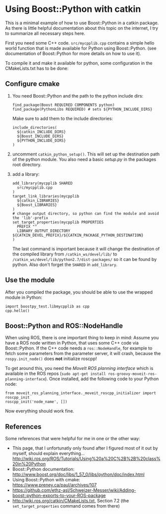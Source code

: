 Using Boost::Python with catkin
===============================

This is a minimal example of how to use Boost::Python in a catkin package.
As there is little helpful documentation about this topic on the internet, I
try to summarize all necessary steps here.

First you need some C++ code. `src/mycpplib.cpp` contains a simple hello world
function that is made available for Python using Boost::Python. (see
documentation of Boost::Python for more details on how to use it).

To compile it and make it available for python, some configuration in the
CMakeLists.txt has to be done:


Configure cmake
---------------

 1. You need Boost::Python and the path to the python include dirs:

        find_package(Boost REQUIRED COMPONENTS python)
        find_package(PythonLibs REQUIRED) # sets ${PYTHON_INCLUDE_DIRS}

    Make sure to add them to the include directories:

        include_directories(
          ${catkin_INCLUDE_DIRS}
          ${Boost_INCLUDE_DIRS}
          ${PYTHON_INCLUDE_DIRS}
        )

 2. uncomment `catkin_python_setup()`. This will set up the destination path of
    the python module. You also need a basic _setup.py_ in the packages root
    directory.
 3. add a library:

        add_library(mycpplib SHARED
          src/mycpplib.cpp
        )
        target_link_libraries(mycpplib
          ${catkin_LIBRARIES}
          ${Boost_LIBRARIES}
        )
        # change output directory, so python can find the module and avoid the 'lib'-prefix
        set_target_properties(mycpplib PROPERTIES
          PREFIX "" 
          LIBRARY_OUTPUT_DIRECTORY ${CATKIN_DEVEL_PREFIX}/${CATKIN_PACKAGE_PYTHON_DESTINATION}
        )

    The last command is important because it will change the destination of the
    compiled library from `/catkin_ws/devel/lib/` to
    `/catkin_ws/devel/lib/python2.7/dist-packages/` so it can be found by
    python.  Also don't forget the `SHARED` in `add_library`.


Use the module
--------------

After you compiled the package, you should be able to use the wrapped module in
Python:

    import boostpy_test.libmycpplib as cpp
    cpp.hello()


Boost::Python and ROS::NodeHandle
---------------------------------

When using ROS, there is one important thing to keep in mind: Assume you have a
ROS node written in Python, that uses some C++ code via Boost::Python.  If the
C++ code needs a `ros::NodeHandle`, for example to fetch some parameters from
the parameter server, it will crash, because the `rospy.init_node()` does
**not** initialize roscpp!

To get around this, you need the _MoveIt ROS planning interface_ which is
available in the ROS repos
(`sudo apt-get install ros-groovy-moveit-ros-planning-interface`).
Once installed, add the following code to your Python node:

    from moveit_ros_planning_interface._moveit_roscpp_initializer import roscpp_init
    roscpp_init('node_name', [])

Now everything should work fine.


References
----------

Some references that were helpful for me in one or the other way:

 * This page, that I unfortunatly only found after I figured most of it out by
   myself, should explain everything...
   http://wiki.ros.org/ROS/Tutorials/Using%20a%20C%2B%2B%20class%20in%20Python
 * Boost::Python documentation: http://www.boost.org/doc/libs/1_57_0/libs/python/doc/index.html
 * Using Boost::Python with cmake: https://www.preney.ca/paul/archives/107
 * https://github.com/ethz-asl/Schweizer-Messer/wiki/Adding-boost::python-exports-to-your-ROS-package
 * http://wiki.ros.org/catkin/CMakeLists.txt, Section 7.2 (the `set_target_properties` command
   comes from there)
